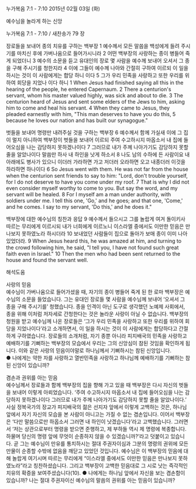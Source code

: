 누가복음 7:1 - 7:10 
2015년 02월 03일 (화)

예수님을 놀라게 하는 신앙



누가복음 7:1 - 7:10 / 새찬송가 79 장


장로들을 보내어 종의 치유를 구하는 백부장
1 예수께서 모든 말씀을 백성에게 들려 주시기를 마치신 후에 가버나움으로 들어가시니라 2 어떤 백부장의 사랑하는 종이 병들어 죽게 되었더니 3 예수의 소문을 듣고 유대인의 장로 몇 사람을 예수께 보내어 오셔서 그 종을 구해 주시기를 청한지라 4 이에 그들이 예수께 나아와 간절히 구하여 이르되 이 일을 하시는 것이 이 사람에게는 합당 하니 이다 5 그가 우리 민족을 사랑하고 또한 우리를 위하여 회당을 지었나 이다 하니 
1 When Jesus had finished saying all this in the hearing of the people, he entered Capernaum. 2 There a centurion's servant, whom his master valued highly, was sick and about to die. 3 The centurion heard of Jesus and sent some elders of the Jews to him, asking him to come and heal his servant. 4 When they came to Jesus, they pleaded earnestly with him, "This man deserves to have you do this, 5 because he loves our nation and has built our synagogue." 

벗들을 보내어 명령만 내려주실 것을 구하는 백부장
6 예수께서 함께 가실새 이에 그 집이 멀지 아니하여 백부장이 벗들을 보내어 이르되 주여 수고하시지 마옵소서 내 집에 들어오심을 나는 감당하지 못하겠나이다 7 그러므로 내가 주께 나아가기도 감당하지 못할 줄을 알았나이다 말씀만 하사 내 하인을 낫게 하소서 8 나도 남의 수하에 든 사람이요 내 아래에도 병사가 있으니 이더러 가라하면 가고 저더러 오라하면 오고 내종더러 이것을 하라하면 하나이다
6 So Jesus went with them. He was not far from the house when the centurion sent friends to say to him: "Lord, don't trouble yourself, for I do not deserve to have you come under my roof. 7 That is why I did not even consider myself worthy to come to you. But say the word, and my servant will be healed. 8 For I myself am a man under authority, with soldiers under me. I tell this one, 'Go,' and he goes; and that one, 'Come,' and he comes. I say to my servant, 'Do this,' and he does it." 

백부장에 대한 예수님의 칭찬과 응답
9 예수께서 들으시고 그를 놀랍게 여겨 돌이키사 따르는 무리에게 이르시되 내가 너희에게 이르노니 이스라엘 중에서도 이만한 믿음은 만나보지 못하였노라 하시더라 10 보내었던 사람들이 집으로 돌아가 보매 종이 이미 나아 있었더라. 
9 When Jesus heard this, he was amazed at him, and turning to the crowd following him, he said, "I tell you, I have not found such great faith even in Israel." 10 Then the men who had been sent returned to the house and found the servant well.

해석도움





사랑의 믿음  
예수님이 가버나움으로 들어가셨을 때, 자기의 종이 병들어 죽게 된 한 로마 백부장은 예수님의 소문을 들었습니다. 그는 유대인 장로들 몇 사람을 예수님께 보내어 ‘오셔서 그 종을 구해 주시기를’ 청했습니다. 종을 인격이 아닌 도구로 생각했던 노예제 사회에서, 종을 위해 이처럼 저자세로 간청한다는 것은 놀라운 사랑이 아닐 수 없습니다. 백부장의 청원을 받고 예수님께 나온 장로들은 ‘그가 우리 민족을 사랑하고 또한 우리를 위하여 회당을 지었나이다’라고 소개하면서, 이 일을 하시는 것이 이 사람에게는 합당하다고 간절하게 구하였습니다. 장로들의 소개처럼, 자기 종뿐 아니라 피지배국의 민족을 사랑하고 예배하기를 기뻐하는 백부장의 모습에서 우리는 그의 신앙심이 참된 것임을 확인하게 됩니다. 이와 같은 사랑의 믿음이야말로 하나님께서 기뻐하시는 참된 신앙입니다.  
● 나에게는 약한 자를 사랑하고 열반민족을 사랑하고 하나님께 예배하기를 기뻐하는 참된 신앙이 있습니까? 　

겸손과 권위를 아는 믿음  
예수님께서 장로들과 함께 백부장의 집을 향해 가고 있을 때 백부장은 다시 자신의 벗들을 보내어 이렇게 아뢰었습니다. ‘주여 수고하시지 마옵소서 내 집에 들어오심을 나는 감당하지 못하겠나이다 그러므로 내가 주께 나아가기도 감당하지 못할 줄을 알았나이다.’ 사실 정복국가의 장교가 피지배국의 젊은 선지자 앞에서 이렇게 고백하는 것은, 하나님 앞에서 자기 자신의 모습을 본 사람이 아니고는 가질 수 없는 겸손입니다. 이어서 백부장은 ‘다만 말씀으로만 하옵소서 그러면 내 하인이 낫겠습니다’라고 고백했습니다. 그러면서 ‘저는 상관으로부터 명령을 받으면 준행하고, 제 부하들 역시 제 명령에 복종합니다. 하물며 당신의 명령 앞에 무엇이 순종하지 않을 수 있겠습니까?’라고 덧붙이고 있습니다. 곧 그는 예수님이 만유를 통치하시는 절대 주권자이심과 그분의 명령의 권위에 모든 만물이 순종할 수밖에 없음을 깨닫고 있었던 것입니다. 예수님은 이 백부장의 믿음에 대해 놀랍게 여기시며 따르는 무리에게 “이스라엘 중에서도 이만한 믿음은 만나보지 못하였노라”라고 칭찬하셨습니다. 그리고 백부장이 고백한 믿음대로 그 시로 낫는 즉각적인 치유의 확증을 보여주셨습니다(10). 
● 나에게는 하나님 앞에서 자신을 보는 겸손함이 있습니까? 나는 절대 주권자이신 예수님의 말씀의 권위를 아는 믿음이 있습니까?